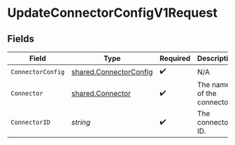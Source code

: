 # UpdateConnectorConfigV1Request


## Fields

| Field                                                            | Type                                                             | Required                                                         | Description                                                      |
| ---------------------------------------------------------------- | ---------------------------------------------------------------- | ---------------------------------------------------------------- | ---------------------------------------------------------------- |
| `ConnectorConfig`                                                | [shared.ConnectorConfig](../../models/shared/connectorconfig.md) | :heavy_check_mark:                                               | N/A                                                              |
| `Connector`                                                      | [shared.Connector](../../models/shared/connector.md)             | :heavy_check_mark:                                               | The name of the connector.                                       |
| `ConnectorID`                                                    | *string*                                                         | :heavy_check_mark:                                               | The connector ID.                                                |